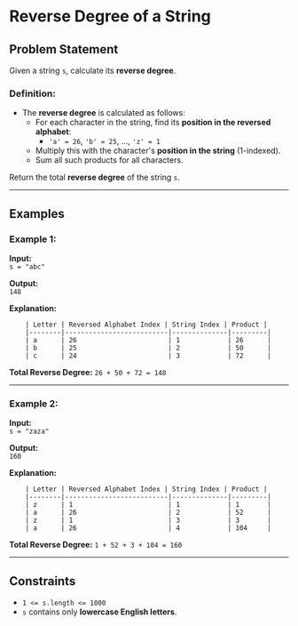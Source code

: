 # Reverse Degree of a String

## Problem Statement

Given a string `s`, calculate its **reverse degree**.

### Definition:
- The **reverse degree** is calculated as follows:
  - For each character in the string, find its **position in the reversed alphabet**:
    - `'a' = 26`, `'b' = 25`, ..., `'z' = 1`
  - Multiply this with the character's **position in the string** (1-indexed).
  - Sum all such products for all characters.

Return the total **reverse degree** of the string `s`.

---

## Examples

### Example 1:

**Input:**  
`s = "abc"`

**Output:**  
`148`

**Explanation:**
```
    | Letter | Reversed Alphabet Index | String Index | Product |
    |--------|--------------------------|--------------|---------|
    | a      | 26                       | 1            | 26      |
    | b      | 25                       | 2            | 50      |
    | c      | 24                       | 3            | 72      |
```
**Total Reverse Degree:** `26 + 50 + 72 = 148`

---

### Example 2:

**Input:**  
`s = "zaza"`

**Output:**  
`160`

**Explanation:**
```
    | Letter | Reversed Alphabet Index | String Index | Product |
    |--------|--------------------------|--------------|---------|
    | z      | 1                        | 1            | 1       |
    | a      | 26                       | 2            | 52      |
    | z      | 1                        | 3            | 3       |
    | a      | 26                       | 4            | 104     |
```
**Total Reverse Degree:** `1 + 52 + 3 + 104 = 160`

---

## Constraints

- `1 <= s.length <= 1000`
- `s` contains only **lowercase English letters**.
